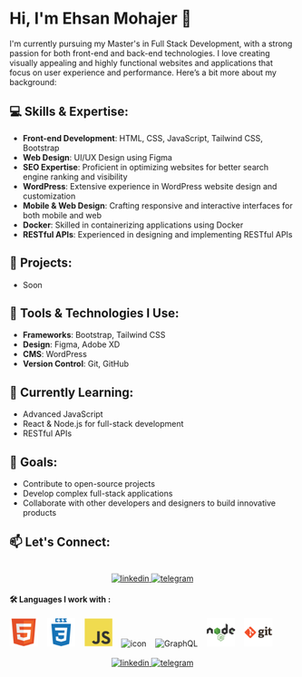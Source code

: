 # Hi, I'm Ehsan Mohajer 👋

I'm currently pursuing my Master's in Full Stack Development, with a strong passion for both front-end and back-end technologies. I love creating visually appealing and highly functional websites and applications that focus on user experience and performance. Here’s a bit more about my background:

## 💻 Skills & Expertise:
- **Front-end Development**: HTML, CSS, JavaScript, Tailwind CSS, Bootstrap
- **Web Design**: UI/UX Design using Figma
- **SEO Expertise**: Proficient in optimizing websites for better search engine ranking and visibility
- **WordPress**: Extensive experience in WordPress website design and customization
- **Mobile & Web Design**: Crafting responsive and interactive interfaces for both mobile and web
- **Docker**: Skilled in containerizing applications using Docker
- **RESTful APIs**: Experienced in designing and implementing RESTful APIs

## 🚀 Projects:
- Soon

## 🔧 Tools & Technologies I Use:
- **Frameworks**: Bootstrap, Tailwind CSS
- **Design**: Figma, Adobe XD
- **CMS**: WordPress
- **Version Control**: Git, GitHub

## 🌱 Currently Learning:
- Advanced JavaScript
- React & Node.js for full-stack development
- RESTful APIs

## 🎯 Goals:
- Contribute to open-source projects
- Develop complex full-stack applications
- Collaborate with other developers and designers to build innovative products

## 📫 Let's Connect:

<div align="center">
<br> 
<a href="https://www.linkedin.com/in/ehsan-mohajer-k/">
 <img alt="linkedin" src="https://img.shields.io/badge/LinkedIn-0077B5?style=for-the-badge&logo=linkedin&logoColor=white" />
</a>   
<a href="https://t.me/Sani_Developer">
  <img alt="telegram" src="https://img.shields.io/badge/Telegram-ffffff?style=for-the-badge&logo=Telegram&logoColor=white" />
</a>  
</div>

#### :hammer_and_wrench: Languages I work with :
<div>
  <img src="https://github.com/devicons/devicon/blob/master/icons/html5/html5-original.svg" title="HTML5" alt="HTML" width="50" height="50"/>&nbsp; &nbsp;
  <img src="https://github.com/devicons/devicon/blob/master/icons/css3/css3-plain-wordmark.svg"  title="CSS3" alt="CSS" width="50" height="50"/>&nbsp; &nbsp;
  <img src="https://github.com/devicons/devicon/blob/master/icons/javascript/javascript-original.svg" title="JavaScript" alt="JavaScript" width="50" height="50"/>&nbsp; &nbsp;
  <img src="https://techstack-generator.vercel.app/react-icon.svg" alt="icon" width="65" height="65" />&nbsp; &nbsp;
  <img src="https://techstack-generator.vercel.app/graphql-icon.svg" title="GraphQL" alt="GraphQL" width="50" height="50"/>&nbsp; &nbsp;
  <img src="https://github.com/devicons/devicon/blob/master/icons/nodejs/nodejs-original-wordmark.svg" title="NodeJS" alt="NodeJS" width="50" height="50"/>&nbsp; &nbsp;
  <img src="https://github.com/devicons/devicon/blob/master/icons/git/git-original-wordmark.svg" title="Git" **alt="Git" width="50" height="50"/>
</div>

<div align="center">
<br> 
<a href="https://www.linkedin.com/in/ehsan-mohajer-k/">
 <img alt="linkedin" src="https://img.shields.io/badge/LinkedIn-0077B5?style=for-the-badge&logo=linkedin&logoColor=white" />
</a>   
<a href="https://t.me/Sani_Developer">
  <img alt="telegram" src="https://img.shields.io/badge/Telegram-ffffff?style=for-the-badge&logo=Telegram&logoColor=white" />
</a>  
</div>

